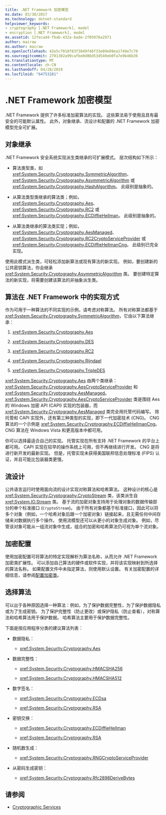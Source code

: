 ```yaml
---
title: .NET Framework 加密模型
ms.date: 03/30/2017
ms.technology: dotnet-standard
helpviewer_keywords:
- cryptography [.NET Framework], model
- encryption [.NET Framework], model
ms.assetid: 12fecad4-fbab-432a-bade-2f05976a2971
author: mairaw
ms.author: mairaw
ms.openlocfilehash: 42e5c7018f83f3849f46f33e09e09ea1749e7c70
ms.sourcegitcommit: 2701302a99cafbe0d86d53d540eb0fa7e9b46b36
ms.translationtype: MT
ms.contentlocale: zh-CN
ms.lasthandoff: 04/28/2019
ms.locfileid: "64753281"
---
```

# <a name="net-framework-cryptography-model"></a>.NET Framework 加密模型

.NET Framework 提供了许多标准加密算法的实现。 这些算法易于使用且具有最安全的可能默认属性。 此外，对象继承、流设计和配置的 .NET Framework 加密模型完全可扩展。

## <a name="object-inheritance"></a>对象继承

.NET Framework 安全系统实现派生类继承的可扩展模式。 层次结构如下所示：

- 算法类型类，如 <xref:System.Security.Cryptography.SymmetricAlgorithm>、<xref:System.Security.Cryptography.AsymmetricAlgorithm> 或 <xref:System.Security.Cryptography.HashAlgorithm>。 此级别是抽象的。

- 从算法类型类继承的算法类；例如，<xref:System.Security.Cryptography.Aes>、<xref:System.Security.Cryptography.RC2> 或 <xref:System.Security.Cryptography.ECDiffieHellman>。 此级别是抽象的。

- 从算法类继承的算法类实现；例如，<xref:System.Security.Cryptography.AesManaged>、<xref:System.Security.Cryptography.RC2CryptoServiceProvider> 或 <xref:System.Security.Cryptography.ECDiffieHellmanCng>。 此级别已完全实现。

使用此模式派生类，可轻松添加新算法或现有算法的新实现。 例如，要创建新的公共密钥算法，你会继承 <xref:System.Security.Cryptography.AsymmetricAlgorithm> 类。 要创建特定算法的新实现，将需要创建该算法的非抽象派生类。

## <a name="how-algorithms-are-implemented-in-the-net-framework"></a>算法在 .NET Framework 中的实现方式

作为可用于一种算法的不同实现的示例，请考虑对称算法。 所有对称算法都基于 <xref:System.Security.Cryptography.SymmetricAlgorithm>，它由以下算法继承：

1. <xref:System.Security.Cryptography.Aes>

2. <xref:System.Security.Cryptography.DES>

3. <xref:System.Security.Cryptography.RC2>

4. <xref:System.Security.Cryptography.Rijndael>

5. <xref:System.Security.Cryptography.TripleDES>

<xref:System.Security.Cryptography.Aes> 由两个类继承：<xref:System.Security.Cryptography.AesCryptoServiceProvider> 和 <xref:System.Security.Cryptography.AesManaged>。 <xref:System.Security.Cryptography.AesCryptoServiceProvider> 类是围绕 Aes 的 Windows 加密 API (CAPI) 实现的包装器，而 <xref:System.Security.Cryptography.AesManaged> 类完全用托管代码编写。 除托管和 CAPI 实现外，还有第三种类型的实现，即下一代加密技术 (CNG)。 CNG 算法的一个示例是 <xref:System.Security.Cryptography.ECDiffieHellmanCng>。 CNG 算法在 Windows Vista 和更高版本中都可用。

你可以选择最适合自己的实现。  托管实现在所有支持 .NET Framework 的平台上都可用。  CAPI 实现在较早的操作系统上可用，但不再继续进行开发。 CNG 是将进行新开发的最新实现。 但是，托管实现未获得美国联邦信息处理标准 (FIPS) 认证，并且可能比包装器类更慢。

## <a name="stream-design"></a>流设计

公共语言运行时使用面向流的设计实现对称算法和哈希算法。 这种设计的核心是 <xref:System.Security.Cryptography.CryptoStream> 类，该类派生自 <xref:System.IO.Stream> 类。 基于流的加密对象支持用于处理对象的数据传输部分的单个标准接口 (`CryptoStream`)。 由于所有对象都基于标准接口，因此可以将多个对象（例如，一个哈希对象后跟一个加密对象）链接起来，且无需任何中间存储来对数据执行多个操作。 使用流模型还可以从更小的对象生成对象。 例如，尽管该对象可能从一组流对象中生成，组合的加密和哈希算法仍可视为单个流对象。

## <a name="cryptographic-configuration"></a>加密配置

使用加密配置可将算法的特定实现解析为算法名称，从而允许 .NET Framework 加密类扩展性。 可以添加自己算法的硬件或软件实现，并将该实现映射到所选择的算法名称。 如果配置文件中未指定算法，则使用默认设置。 有关加密配置的详细信息，请参阅[配置加密类](../../../docs/framework/configure-apps/configure-cryptography-classes.md)。

## <a name="choosing-an-algorithm"></a>选择算法

可以出于各种原因选择一种算法：例如，为了保护数据完整性，为了保护数据隐私或为了生成密钥。 为了保护完整性（防止更改）或保护隐私（防止查看），对称算法和哈希算法用于保护数据。 哈希算法主要用于保护数据完整性。

下面是按应用程序分类的建议算法列表：

- 数据隐私：

  - <xref:System.Security.Cryptography.Aes>

- 数据完整性：

  - <xref:System.Security.Cryptography.HMACSHA256>

  - <xref:System.Security.Cryptography.HMACSHA512>

- 数字签名：

  - <xref:System.Security.Cryptography.ECDsa>

  - <xref:System.Security.Cryptography.RSA>

- 密钥交换：

  - <xref:System.Security.Cryptography.ECDiffieHellman>

  - <xref:System.Security.Cryptography.RSA>

- 随机数生成：

  - <xref:System.Security.Cryptography.RNGCryptoServiceProvider>

- 从密码生成密钥：

  - <xref:System.Security.Cryptography.Rfc2898DeriveBytes>

## <a name="see-also"></a>请参阅

- [Cryptographic Services](../../../docs/standard/security/cryptographic-services.md)
